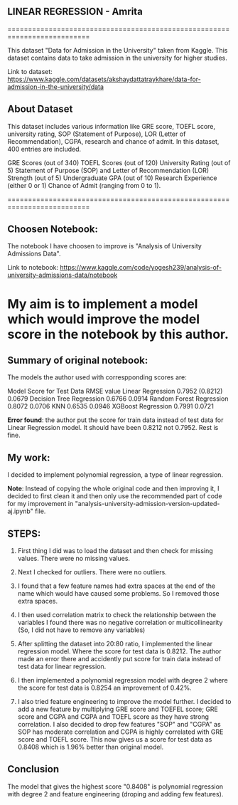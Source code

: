 ## LINEAR REGRESSION - Amrita

==========================================================================

This dataset "Data for Admission in the University" taken from Kaggle. This dataset contains data to take admission in the university for higher studies.

Link to dataset: https://www.kaggle.com/datasets/akshaydattatraykhare/data-for-admission-in-the-university/data


## About Dataset

This dataset includes various information like GRE score, TOEFL score, university rating, SOP (Statement of Purpose), LOR (Letter of Recommendation), CGPA, research and chance of admit. In this dataset, 400 entries are included.

GRE Scores (out of 340)
TOEFL Scores (out of 120)
University Rating (out of 5)
Statement of Purpose (SOP) and Letter of Recommendation (LOR) Strength (out of 5)
Undergraduate GPA (out of 10)
Research Experience (either 0 or 1)
Chance of Admit (ranging from 0 to 1).

==========================================================================

## Choosen Notebook:

The notebook I have choosen to improve is "Analysis of University Admissions Data".

Link to notebook: https://www.kaggle.com/code/yogesh239/analysis-of-university-admissions-data/notebook

My aim is to implement a model which would improve the model score in the notebook by this author.
==========================================================================

## Summary of original notebook:

The models the author used with correspponding scores are:

Model                           Score for Test Data     RMSE value
Linear Regression               0.7952 (0.8212)         0.0679
Decision Tree Regression        0.6766                  0.0914
Random Forest Regression        0.8072                  0.0706
KNN                             0.6535                  0.0946
XGBoost Regression              0.7991                  0.0721

**Error found**: the author put the score for train data instead of test data for Linear Regression model. It should have been 0.8212 not 0.7952. Rest is fine.


## My work:

I decided to implement polynomial regression, a type of linear regression.

**Note**: Instead of copying the whole original code and then improving it, I decided to first clean it and then only use the recommended part of code for my improvement in "analysis-university-admission-version-updated-aj.ipynb" file.

## STEPS:

1) First thing I did was to load the dataset and then check for missing values.
There were no missing values.

2) Next I checked for outliers.
There were no outliers.

3) I found that a few feature names had extra spaces at the end of the name which would have caused some problems. So I removed those extra spaces.

4) I then used correlation matrix to check the relationship between the variables
I found there was no negative correlation or multicollinearity (So, I did not have to remove any variables)

5) After splitting the dataset into 20:80 ratio, I implemented the linear regression model. Where the score for test data is 0.8212.
The author made an error there and accidently put score for train data instead of test data for linear regression.

6) I then implemented a polynomial regression model with degree 2 where the score for test data is 0.8254 an improvement of 0.42%. 

7) I also tried feature engineering to improve the model further. I decided to add a new feature by multiplying GRE score and TOEFEL score; GRE score and CGPA and CGPA and TOEFL score as they have strong correlation. I also decided to drop few features "SOP" and "CGPA" as SOP has moderate correlation and CGPA is highly correlated with GRE score and TOEFL score.
This now gives us a score for test data as 0.8408 which is 1.96% better than original model.

## Conclusion

The model that gives the highest score "0.8408" is polynomial regression with degree 2 and feature engineering (droping and adding few features).